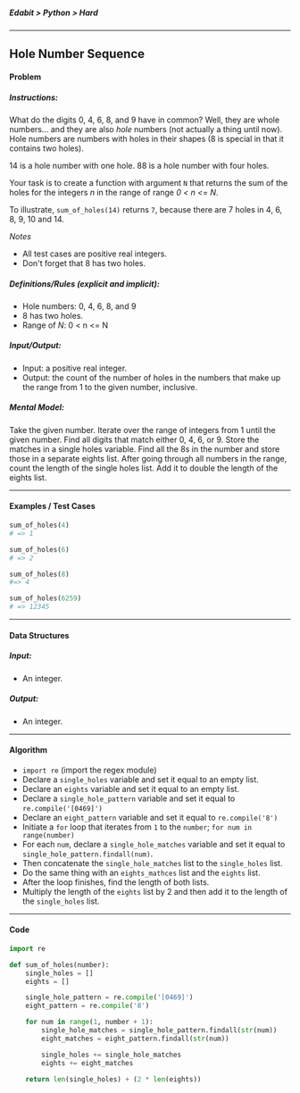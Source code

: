 ##### Edabit > Python > Hard

---

## Hole Number Sequence

#### Problem

##### Instructions:

What do the digits 0, 4, 6, 8, and 9 have in common? Well, they are whole numbers... and they are also *hole* numbers (not actually a thing until now). Hole numbers are numbers with holes in their shapes (8 is special in that it contains two holes).

14 is a hole number with one hole. 88 is a hole number with four holes.

Your task is to create a function with argument `N` that returns the sum of the holes for the integers *n* in the range of range *0 < n <= N*.

To illustrate, `sum_of_holes(14)` returns `7`, because there are 7 holes in 4, 6, 8, 9, 10 and 14.

_Notes_

- All test cases are positive real integers.
- Don't forget that 8 has two holes.

##### Definitions/Rules (explicit and implicit):

* Hole numbers: 0, 4, 6, 8, and 9
* 8 has two holes.
* Range of *N*: 0 < n <= N

##### Input/Output:

* Input: a positive real integer.
* Output: the count of the number of holes in the numbers that make up the range from 1 to the given number, inclusive.

##### Mental Model:

Take the given number. Iterate over the range of integers from 1 until the given number. Find all digits that match either 0, 4, 6, or 9. Store the matches in a single holes variable. Find all the 8s in the number and store those in a separate eights list. After going through all numbers in the range, count the length of the single holes list. Add it to double the length of the eights list.

---

#### Examples / Test Cases

```python
sum_of_holes(4)
# => 1

sum_of_holes(6)
# => 2

sum_of_holes(8)
#=> 4

sum_of_holes(6259)
# => 12345
```

---

#### Data Structures

##### Input:

* An integer.

##### Output:

* An integer.

---

#### Algorithm

* `import re` (import the regex module)
* Declare a `single_holes` variable and set it equal to an empty list.
* Declare an `eights` variable and set it equal to an empty list.
* Declare a `single_hole_pattern` variable and set it equal to `re.compile('[0469]')`
* Declare an `eight_pattern` variable and set it equal to `re.compile('8')`
* Initiate a `for` loop that iterates from `1` to the `number`; `for num in range(number)`
* For each `num`, declare a `single_hole_matches` variable and set it equal to `single_hole_pattern.findall(num)`.
* Then concatenate the `single_hole_matches` list to the `single_holes` list.
* Do the same thing with an `eights_mathces` list and the `eights` list.
* After the loop finishes, find the length of both lists.
* Multiply the length of the `eights` list by 2 and then add it to the length of the `single_holes` list.

---

#### Code

```python
import re

def sum_of_holes(number):
    single_holes = []
    eights = []

    single_hole_pattern = re.compile('[0469]')
    eight_pattern = re.compile('8')

    for num in range(1, number + 1):
        single_hole_matches = single_hole_pattern.findall(str(num))
        eight_matches = eight_pattern.findall(str(num))

        single_holes += single_hole_matches
        eights += eight_matches

    return len(single_holes) + (2 * len(eights))
```

